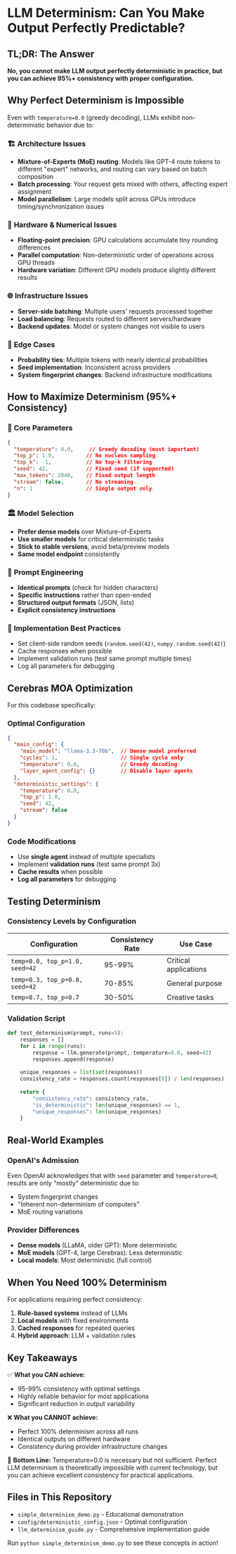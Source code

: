 # LLM Determinism: Can You Make Output Perfectly Predictable?

## TL;DR: The Answer

**No, you cannot make LLM output perfectly deterministic in practice, but you can achieve 95%+ consistency with proper configuration.**

## Why Perfect Determinism is Impossible

Even with `temperature=0.0` (greedy decoding), LLMs exhibit non-deterministic behavior due to:

### 🏗️ **Architecture Issues**
- **Mixture-of-Experts (MoE) routing**: Models like GPT-4 route tokens to different "expert" networks, and routing can vary based on batch composition
- **Batch processing**: Your request gets mixed with others, affecting expert assignment
- **Model parallelism**: Large models split across GPUs introduce timing/synchronization issues

### 🔢 **Hardware & Numerical Issues**
- **Floating-point precision**: GPU calculations accumulate tiny rounding differences
- **Parallel computation**: Non-deterministic order of operations across GPU threads
- **Hardware variation**: Different GPU models produce slightly different results

### 🌐 **Infrastructure Issues**
- **Server-side batching**: Multiple users' requests processed together
- **Load balancing**: Requests routed to different servers/hardware
- **Backend updates**: Model or system changes not visible to users

### 🎲 **Edge Cases**
- **Probability ties**: Multiple tokens with nearly identical probabilities
- **Seed implementation**: Inconsistent across providers
- **System fingerprint changes**: Backend infrastructure modifications

## How to Maximize Determinism (95%+ Consistency)

### 🎯 **Core Parameters**
```json
{
  "temperature": 0.0,     // Greedy decoding (most important)
  "top_p": 1.0,          // No nucleus sampling
  "top_k": -1,           // No top-k filtering
  "seed": 42,            // Fixed seed (if supported)
  "max_tokens": 2048,    // Fixed output length
  "stream": false,       // No streaming
  "n": 1                 // Single output only
}
```

### 🏛️ **Model Selection**
- **Prefer dense models** over Mixture-of-Experts
- **Use smaller models** for critical deterministic tasks
- **Stick to stable versions**, avoid beta/preview models
- **Same model endpoint** consistently

### 📝 **Prompt Engineering**
- **Identical prompts** (check for hidden characters)
- **Specific instructions** rather than open-ended
- **Structured output formats** (JSON, lists)
- **Explicit consistency instructions**

### 🔧 **Implementation Best Practices**
- Set client-side random seeds (`random.seed(42)`, `numpy.random.seed(42)`)
- Cache responses when possible
- Implement validation runs (test same prompt multiple times)
- Log all parameters for debugging

## Cerebras MOA Optimization

For this codebase specifically:

### Optimal Configuration
```json
{
  "main_config": {
    "main_model": "llama-3.3-70b",  // Dense model preferred
    "cycles": 1,                    // Single cycle only
    "temperature": 0.0,             // Greedy decoding
    "layer_agent_config": {}        // Disable layer agents
  },
  "deterministic_settings": {
    "temperature": 0.0,
    "top_p": 1.0,
    "seed": 42,
    "stream": false
  }
}
```

### Code Modifications
- Use **single agent** instead of multiple specialists
- Implement **validation runs** (test same prompt 3x)
- **Cache results** when possible
- **Log all parameters** for debugging

## Testing Determinism

### Consistency Levels by Configuration

| Configuration | Consistency Rate | Use Case |
|---------------|------------------|----------|
| `temp=0.0, top_p=1.0, seed=42` | 95-99% | Critical applications |
| `temp=0.3, top_p=0.8, seed=42` | 70-85% | General purpose |
| `temp=0.7, top_p=0.7` | 30-50% | Creative tasks |

### Validation Script
```python
def test_determinism(prompt, runs=5):
    responses = []
    for i in range(runs):
        response = llm.generate(prompt, temperature=0.0, seed=42)
        responses.append(response)
    
    unique_responses = list(set(responses))
    consistency_rate = responses.count(responses[0]) / len(responses)
    
    return {
        "consistency_rate": consistency_rate,
        "is_deterministic": len(unique_responses) == 1,
        "unique_responses": len(unique_responses)
    }
```

## Real-World Examples

### OpenAI's Admission
Even OpenAI acknowledges that with `seed` parameter and `temperature=0`, results are only "mostly" deterministic due to:
- System fingerprint changes
- "Inherent non-determinism of computers"
- MoE routing variations

### Provider Differences
- **Dense models** (LLaMA, older GPT): More deterministic
- **MoE models** (GPT-4, large Cerebras): Less deterministic
- **Local models**: Most deterministic (full control)

## When You Need 100% Determinism

For applications requiring perfect consistency:

1. **Rule-based systems** instead of LLMs
2. **Local models** with fixed environments
3. **Cached responses** for repeated queries
4. **Hybrid approach**: LLM + validation rules

## Key Takeaways

✅ **What you CAN achieve:**
- 95-99% consistency with optimal settings
- Highly reliable behavior for most applications
- Significant reduction in output variability

❌ **What you CANNOT achieve:**
- Perfect 100% determinism across all runs
- Identical outputs on different hardware
- Consistency during provider infrastructure changes

🎯 **Bottom Line:**
Temperature=0.0 is necessary but not sufficient. Perfect LLM determinism is theoretically impossible with current technology, but you can achieve excellent consistency for practical applications.

## Files in This Repository

- `simple_determinism_demo.py` - Educational demonstration
- `config/deterministic_config.json` - Optimal configuration
- `llm_determinism_guide.py` - Comprehensive implementation guide

Run `python simple_determinism_demo.py` to see these concepts in action! 
